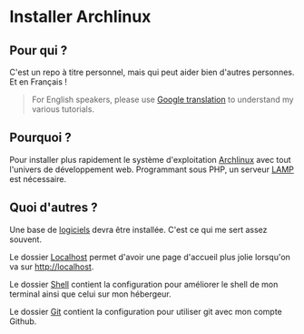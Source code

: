 # Installer Archlinux

## Pour qui ?

C'est un repo à titre personnel, mais qui peut aider bien d'autres personnes. Et en Français !

> For English speakers, please use [Google translation](https://translate.google.com/) to understand my various tutorials.

## Pourquoi ?

Pour installer plus rapidement le système d'exploitation [Archlinux](https://github.com/tigrouuu/archlinux-and-dotfiles/blob/master/ARCHLINUX.md) avec tout l'univers de développement web. Programmant sous PHP, un serveur [LAMP](https://github.com/tigrouuu/archlinux-and-dotfiles/blob/master/LAMP.md) est nécessaire.

## Quoi d'autres ?

Une base de [logiciels](https://github.com/tigrouuu/archlinux-and-dotfiles/blob/master/LOGICIELS.md) devra être installée. C'est ce qui me sert assez souvent.

Le dossier [Localhost](https://github.com/tigrouuu/archlinux-and-dotfiles/tree/master/Localhost) permet d'avoir une page d'accueil plus jolie lorsqu'on va sur [http://localhost](http://localhost).

Le dossier [Shell](https://github.com/tigrouuu/archlinux-and-dotfiles/tree/master/Shell) contient la configuration pour améliorer le shell de mon terminal ainsi que celui sur mon hébergeur.

Le dossier [Git](https://github.com/tigrouuu/archlinux-and-dotfiles/tree/master/Git) contient la configuration pour utiliser git avec mon compte Github.
